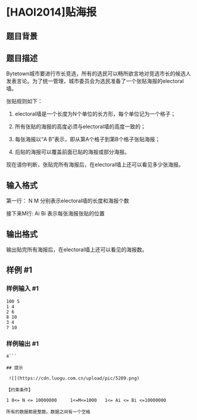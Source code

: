 # [HAOI2014]贴海报

## 题目背景



## 题目描述

Bytetown城市要进行市长竞选，所有的选民可以畅所欲言地对竞选市长的候选人发表言论。为了统一管理，城市委员会为选民准备了一个张贴海报的electoral墙。

张贴规则如下：

1. electoral墙是一个长度为N个单位的长方形，每个单位记为一个格子；

2. 所有张贴的海报的高度必须与electoral墙的高度一致的；

3. 每张海报以“A B”表示，即从第A个格子到第B个格子张贴海报；

4. 后贴的海报可以覆盖前面已贴的海报或部分海报。

现在请你判断，张贴完所有海报后，在electoral墙上还可以看见多少张海报。


## 输入格式

第一行：     N   M            分别表示electoral墙的长度和海报个数

接下来M行:   Ai   Bi          表示每张海报张贴的位置


## 输出格式

输出贴完所有海报后，在electoral墙上还可以看见的海报数。


## 样例 #1

### 样例输入 #1
```
100 5
1 4
2 6
8 10
3 4
7 10
```

### 样例输出 #1

```
4```

## 提示

 ![](https://cdn.luogu.com.cn/upload/pic/5209.png) 

【约束条件】

1 0<= N <= 10000000     1<=M<=1000   1<= Ai <= Bi <=10000000

所有的数据都是整数。数据之间有一个空格


